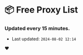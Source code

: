 # :package: Free Proxy List
### Updated every 15 minutes.

- Last updated: `2024-08-02 12:14`

:heart:

